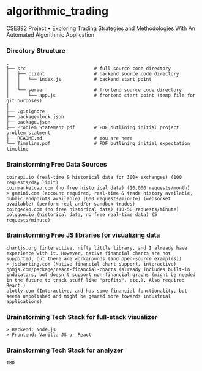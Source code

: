 # algorithmic_trading
CSE392 Project • Exploring Trading Strategies and Methodologies With An Automated Algorithmic Application

### Directory Structure
```dir
.
├── src                         # full source code directory
│   ├── client                  # backend source code directory
│   │   └── index.js            # backend start point
│   │
│   └── server                  # frontend source code directory
│       └── app.js              # frontend start point (temp file for git purposes) 
│
├── .gitignore
├── package-lock.json 
├── package.json
├── Problem_Statement.pdf       # PDF outlining initial project problem statment                
├── README.md                   # You are here
└── Timeline.pdf                # PDF outlining initial expectation timeline
```

### Brainstorming Free Data Sources
```
coinapi.io (real-time & historical data for 300+ exchanges) (100 requests/day limit)
coinmarketcap.com (no free historical data) (10,000 requests/month)
> gemini.com (account required, real-time & trade history available, public endpoints available) (600 requests/minute) (websocket available) (perform real and/or sandbox trades)
coingecko.com (no free historical data) (10-50 requests/minute)
polygon.io (historical data, no free real-time data) (5 requests/minute)
```

### Brainstorming Free JS libraries for visualizing data
```
chartjs.org (interactive, nifty little library, and I already have experience with it. However, native financial charts are not supported, but there are workarounds (and open-source examples))
> jscharting.com (Native financial chart support, interactive)
npmjs.com/package/react-financial-charts (already includes built-in indicators, but doesn't support non-financial graphs (might be needed in the future to track stuff like "profits", etc.). Also required React.)
plotly.com (Interactive, and has some financial functionality, but seems unpolished and might be geared more towards industrial applications)
```

### Brainstorming Tech Stack for full-stack visualizer
```
> Backend: Node.js
> Frontend: Vanilla JS or React
```

### Brainstorming Tech Stack for analyzer
```
TBD
```
